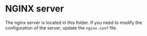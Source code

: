# NGINX server

The nginx server is located in this folder.
If you need to modify the configuration of the server, update the `nginx.conf` file.
